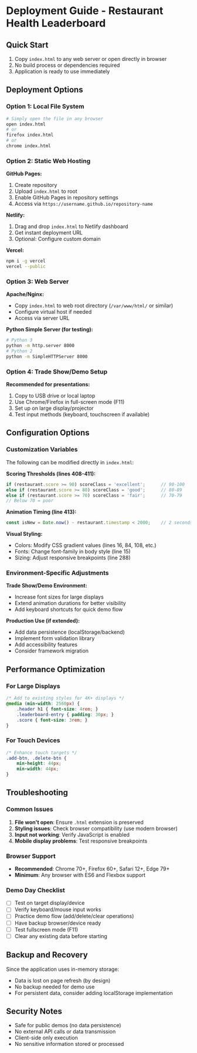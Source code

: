 # Deployment Guide - Restaurant Health Leaderboard

## Quick Start
1. Copy `index.html` to any web server or open directly in browser
2. No build process or dependencies required
3. Application is ready to use immediately

## Deployment Options

### Option 1: Local File System
```bash
# Simply open the file in any browser
open index.html
# or
firefox index.html
# or
chrome index.html
```

### Option 2: Static Web Hosting
**GitHub Pages:**
1. Create repository
2. Upload `index.html` to root
3. Enable GitHub Pages in repository settings
4. Access via `https://username.github.io/repository-name`

**Netlify:**
1. Drag and drop `index.html` to Netlify dashboard
2. Get instant deployment URL
3. Optional: Configure custom domain

**Vercel:**
```bash
npm i -g vercel
vercel --public
```

### Option 3: Web Server
**Apache/Nginx:**
- Copy `index.html` to web root directory (`/var/www/html/` or similar)
- Configure virtual host if needed
- Access via server URL

**Python Simple Server (for testing):**
```bash
# Python 3
python -m http.server 8000
# Python 2
python -m SimpleHTTPServer 8000
```

### Option 4: Trade Show/Demo Setup
**Recommended for presentations:**
1. Copy to USB drive or local laptop
2. Use Chrome/Firefox in full-screen mode (F11)
3. Set up on large display/projector
4. Test input methods (keyboard, touchscreen if available)

## Configuration Options

### Customization Variables
The following can be modified directly in `index.html`:

**Scoring Thresholds (lines 408-411):**
```javascript
if (restaurant.score >= 90) scoreClass = 'excellent';      // 90-100
else if (restaurant.score >= 80) scoreClass = 'good';      // 80-89  
else if (restaurant.score >= 70) scoreClass = 'fair';      // 70-79
// Below 70 = poor
```

**Animation Timing (line 413):**
```javascript
const isNew = Date.now() - restaurant.timestamp < 2000;    // 2 seconds pulse
```

**Visual Styling:**
- Colors: Modify CSS gradient values (lines 16, 84, 108, etc.)
- Fonts: Change font-family in body style (line 15)
- Sizing: Adjust responsive breakpoints (line 288)

### Environment-Specific Adjustments

**Trade Show/Demo Environment:**
- Increase font sizes for large displays
- Extend animation durations for better visibility
- Add keyboard shortcuts for quick demo flow

**Production Use (if extended):**
- Add data persistence (localStorage/backend)
- Implement form validation library
- Add accessibility features
- Consider framework migration

## Performance Optimization

### For Large Displays
```css
/* Add to existing styles for 4K+ displays */
@media (min-width: 2560px) {
    .header h1 { font-size: 4rem; }
    .leaderboard-entry { padding: 30px; }
    .score { font-size: 3rem; }
}
```

### For Touch Devices
```css
/* Enhance touch targets */
.add-btn, .delete-btn { 
    min-height: 44px; 
    min-width: 44px; 
}
```

## Troubleshooting

### Common Issues
1. **File won't open**: Ensure `.html` extension is preserved
2. **Styling issues**: Check browser compatibility (use modern browser)
3. **Input not working**: Verify JavaScript is enabled
4. **Mobile display problems**: Test responsive breakpoints

### Browser Support
- **Recommended**: Chrome 70+, Firefox 60+, Safari 12+, Edge 79+
- **Minimum**: Any browser with ES6 and Flexbox support

### Demo Day Checklist
- [ ] Test on target display/device
- [ ] Verify keyboard/mouse input works
- [ ] Practice demo flow (add/delete/clear operations)
- [ ] Have backup browser/device ready
- [ ] Test fullscreen mode (F11)
- [ ] Clear any existing data before starting

## Backup and Recovery
Since the application uses in-memory storage:
- Data is lost on page refresh (by design)
- No backup needed for demo use
- For persistent data, consider adding localStorage implementation

## Security Notes
- Safe for public demos (no data persistence)
- No external API calls or data transmission
- Client-side only execution
- No sensitive information stored or processed
